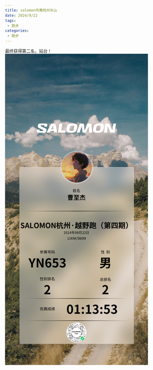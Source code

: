 ```yaml
---
title: salomon月赛杭州半山
date: 2024/9/22
tags: 
 - 跑步
categories:
 - 跑步
---
```


最终获得第二名，站台！
<img src="./img/12.png"/>